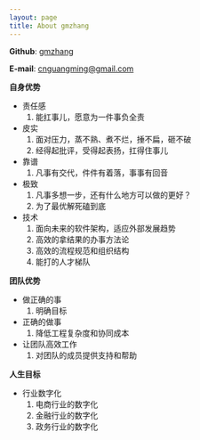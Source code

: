 ```yaml
---
layout: page
title: About gmzhang
---
```


**Github**: [gmzhang](https://github.com/gmzhang)

**E-mail**: cnguangming@gmail.com

**自身优势**
- 责任感
    1. 能扛事儿，愿意为一件事负全责
- 皮实
    1. 面对压力，蒸不熟、煮不烂，捶不扁，砸不破
    2. 经得起批评，受得起表扬，扛得住事儿
- 靠谱
    1. 凡事有交代，件件有着落，事事有回音
- 极致
    1. 凡事多想一步，还有什么地方可以做的更好？
    2. 为了最优解死磕到底
- 技术
    1. 面向未来的软件架构，适应外部发展趋势
    2. 高效的拿结果的办事方法论
    3. 高效的流程规范和组织结构
    4. 能打的人才梯队

**团队优势**
- 做正确的事
    1. 明确目标
- 正确的做事
    1. 降低工程复杂度和协同成本
- 让团队高效工作
    1. 对团队的成员提供支持和帮助

**人生目标**
- 行业数字化
    1. 电商行业的数字化
    2. 金融行业的数字化
    3. 政务行业的数字化
